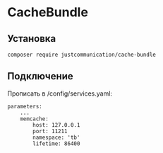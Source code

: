 # CacheBundle

## Установка 
`composer require justcommunication/cache-bundle`

## Подключение
Прописать в /config/services.yaml:
```
parameters:
    ...    
    memcache:
        host: 127.0.0.1
        port: 11211
        namespace: 'tb'
        lifetime: 86400
```